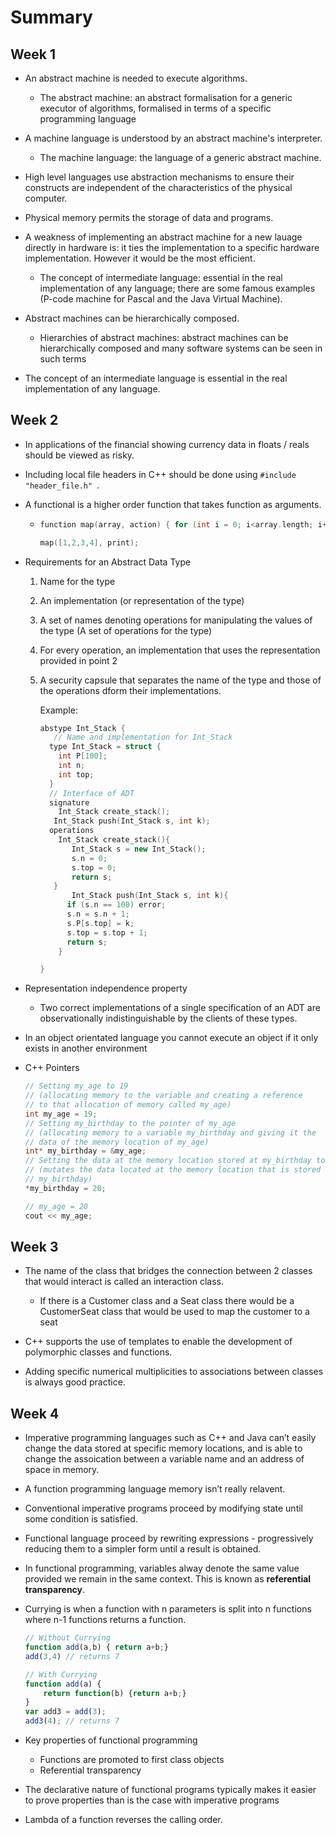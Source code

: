 # Summary







## Week 1

- An abstract machine is needed to execute algorithms.
  - The abstract machine: an abstract formalisation for a generic executor of algorithms, formalised in terms of a specific programming language
  
- A machine language is understood by an abstract machine's interpreter.
  - The machine language: the language of a generic abstract machine. 
  
- High level languages use abstraction mechanisms to ensure their constructs are independent of the characteristics of the physical computer.

- Physical memory permits the storage of data and programs.

- A weakness of implementing an abstract machine for a new lauage directly in hardware is: it ties the implementation to a specific hardware implementation. However it would be the most efficient.
  - The concept of intermediate language: essential in the real implementation of any language; there are some famous examples (P-code machine for Pascal and the Java Virtual Machine).
  
- Abstract machines can be hierarchically composed.
  - Hierarchies of abstract machines: abstract machines can be hierarchically composed and many software systems can be seen in such terms
  
- The concept of an intermediate language is essential in the real implementation of any language.



## Week 2



- In applications of the financial showing currency data in floats / reals should be viewed as risky.

- Including local file headers in C++ should be done using ```#include "header_file.h" ```.

- A functional is a higher order function that takes function as arguments.

  - ```c++
    function map(array, action) { for (int i = 0; i<array.length; i++) {action(array[i]);}}
    
    map([1,2,3,4], print);
    ```

- Requirements for an Abstract Data Type

  1. Name for the type

  2. An implementation (or representation of the type)

  3. A set of names denoting operations for manipulating the values of the type (A set of operations for the type)

  4. For every operation, an implementation that uses the representation provided in point 2

  5. A security capsule that separates the name of the type and those of the operations dform their implementations.

     Example:

     ```c++
     abstype Int_Stack {
     	// Name and implementation for Int_Stack
       type Int_Stack = struct {
         int P[100];
         int n;
         int top;
       }
       // Interface of ADT
       signature
         Int_Stack create_stack();
       	Int_Stack push(Int_Stack s, int k);
       operations
         Int_Stack create_stack(){
         	Int_Stack s = new Int_Stack();
         	s.n = 0;
         	s.top = 0;
         	return s;
       	}
     		Int_Stack push(Int_Stack s, int k){
           if (s.n == 100) error;
           s.n = s.n + 1;
           s.P[s.top] = k;
           s.top = s.top + 1;
           return s;
         }
     
     }
     ```

     

- Representation independence property

  - Two correct implementations of a single specification of an ADT are observationally indistinguishable by the clients of these types.

- In an object orientated language you cannot execute an object if it only exists in another environment

- C++ Pointers

  ```c++
  // Setting my_age to 19
  // (allocating memory to the variable and creating a reference
  // to that allocation of memory called my_age)
  int my_age = 19;
  // Setting my_birthday to the pointer of my_age
  // (allocating memory to a variable my_birthday and giving it the
  // data of the memory location of my_age)
  int* my_birthday = &my_age;
  // Setting the data at the memory location stored at my_birthday to 20
  // (mutates the data located at the memory location that is stored in 
  // my_birthday)
  *my_birthday = 20;
  
  // my_age = 20
  cout << my_age;
  
  ```





## Week 3



- The name of the class that bridges the connection between 2 classes that would interact is called an interaction class. 

  - If there is a Customer class and a Seat class there would be a CustomerSeat class that would be used to map the customer to a seat

- C++ supports the use of templates to enable the development of polymorphic classes and functions.

- Adding specific numerical multiplicities to associations between classes is always good practice.

  

## Week 4



- Imperative programming languages such as C++ and Java can’t easily change the data stored at specific memory locations, and is able to change the assoication between a variable name and an address of space in memory.

- A function programming language memory isn’t really relavent.

- Conventional imperative programs proceed by modifying state until some condition is satisfied.

- Functional language proceed by rewriting expressions - progressively reducing them to a simpler form until a result is obtained.

- In functional programming, variables alway denote the same value provided we remain in the same context. This is known as **referential transparency**.

- Currying is when a function with n parameters is split into n functions where n-1 functions returns a function.

  ```js
  // Without Currying
  function add(a,b) { return a+b;}
  add(3,4) // returns 7
  
  // With Currying
  function add(a) {
      return function(b) {return a+b;}
  }
  var add3 = add(3);
  add3(4); // returns 7
  ```

  

- Key properties of functional programming

  - Functions are promoted to first class objects
  - Referential transparency

- The declarative nature of functional programs typically makes it easier to prove properties than is the case with imperative programs













- Lambda of a function reverses the calling order.


